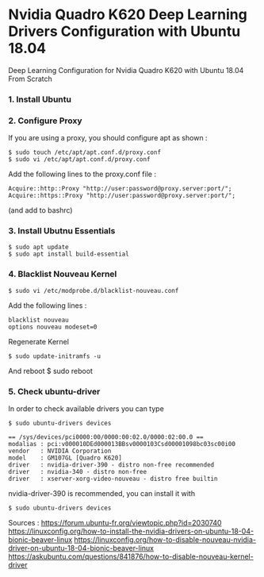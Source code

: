 # Nvidia Quadro K620 Deep Learning Drivers Configuration with Ubuntu 18.04
Deep Learning Configuration for Nvidia Quadro K620 with Ubuntu 18.04 From Scratch

### 1. Install Ubuntu

### 2. Configure Proxy

If you are using a proxy, you should configure apt as shown :

    $ sudo touch /etc/apt/apt.conf.d/proxy.conf
    $ sudo vi /etc/apt/apt.conf.d/proxy.conf

Add the following lines to the proxy.conf file :

    Acquire::http::Proxy "http://user:password@proxy.server:port/";
    Acquire::https::Proxy "http://user:password@proxy.server:port/";
    
(and add to bashrc)

### 3. Install Ubutnu Essentials

    $ sudo apt update
    $ sudo apt install build-essential

### 4. Blacklist Nouveau Kernel

    $ sudo vi /etc/modprobe.d/blacklist-nouveau.conf

Add the following lines :
    
    blacklist nouveau
    options nouveau modeset=0
    
Regenerate Kernel

    $ sudo update-initramfs -u
    
And reboot 
    $ sudo reboot

### 5. Check ubuntu-driver

In order to check available drivers you can type 

    $ sudo ubuntu-drivers devices

    == /sys/devices/pci0000:00/0000:00:02.0/0000:02:00.0 ==
    modalias : pci:v000010DEd000013BBsv0000103Csd00001098bc03sc00i00
    vendor   : NVIDIA Corporation
    model    : GM107GL [Quadro K620]
    driver   : nvidia-driver-390 - distro non-free recommended
    driver   : nvidia-340 - distro non-free
    driver   : xserver-xorg-video-nouveau - distro free builtin

nvidia-driver-390 is recommended, you can install it with 

    $ sudo ubuntu-drivers devices


Sources : 
https://forum.ubuntu-fr.org/viewtopic.php?id=2030740
https://linuxconfig.org/how-to-install-the-nvidia-drivers-on-ubuntu-18-04-bionic-beaver-linux
https://linuxconfig.org/how-to-disable-nouveau-nvidia-driver-on-ubuntu-18-04-bionic-beaver-linux
https://askubuntu.com/questions/841876/how-to-disable-nouveau-kernel-driver
